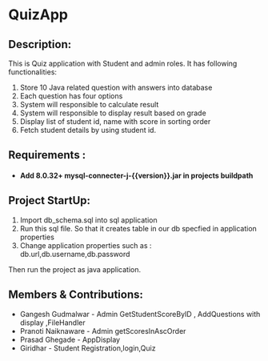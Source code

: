 # QuizApp

## Description:
This is Quiz application with Student and admin roles.
It has following functionalities:
1. Store 10 Java related question with answers into database
2. Each question has four options
3. System will responsible to calculate result
4. System will responsible to display result based on grade
5. Display list of student id, name with score in sorting order
6. Fetch student details by using student id.


## Requirements :
- #### Add 8.0.32+ mysql-connecter-j-{{version}}.jar in projects buildpath

## Project StartUp:
1. Import db_schema.sql into sql application
2. Run this sql file.
   So that it creates table in our db specfied in application properties
3. Change application properties such as : db.url,db.username,db.password

Then run the project as java application.

## Members & Contributions:
 - Gangesh Gudmalwar  - Admin GetStudentScoreByID , AddQuestions with display ,FileHandler
 - Pranoti Naiknaware - Admin getScoresInAscOrder
 - Prasad Ghegade     - AppDisplay
 - Giridhar           - Student Registration,login,Quiz  